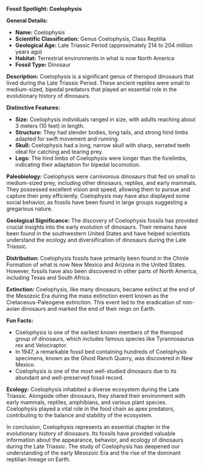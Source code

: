 **Fossil Spotlight: Coelophysis**

**General Details:**
- **Name:** Coelophysis
- **Scientific Classification:** Genus Coelophysis, Class Reptilia
- **Geological Age:** Late Triassic Period (approximately 214 to 204 million years ago)
- **Habitat:** Terrestrial environments in what is now North America
- **Fossil Type:** Dinosaur

**Description:**
Coelophysis is a significant genus of theropod dinosaurs that lived during the Late Triassic Period. These ancient reptiles were small to medium-sized, bipedal predators that played an essential role in the evolutionary history of dinosaurs.

**Distinctive Features:**
- **Size:** Coelophysis individuals ranged in size, with adults reaching about 3 meters (10 feet) in length.
- **Structure:** They had slender bodies, long tails, and strong hind limbs adapted for swift movement and running.
- **Skull:** Coelophysis had a long, narrow skull with sharp, serrated teeth ideal for catching and tearing prey.
- **Legs:** The hind limbs of Coelophysis were longer than the forelimbs, indicating their adaptation for bipedal locomotion.

**Paleobiology:**
Coelophysis were carnivorous dinosaurs that fed on small to medium-sized prey, including other dinosaurs, reptiles, and early mammals. They possessed excellent vision and speed, allowing them to pursue and capture their prey efficiently. Coelophysis may have also displayed some social behavior, as fossils have been found in large groups suggesting a gregarious nature.

**Geological Significance:**
The discovery of Coelophysis fossils has provided crucial insights into the early evolution of dinosaurs. Their remains have been found in the southwestern United States and have helped scientists understand the ecology and diversification of dinosaurs during the Late Triassic.

**Distribution:**
Coelophysis fossils have primarily been found in the Chinle Formation of what is now New Mexico and Arizona in the United States. However, fossils have also been discovered in other parts of North America, including Texas and South Africa.

**Extinction:**
Coelophysis, like many dinosaurs, became extinct at the end of the Mesozoic Era during the mass extinction event known as the Cretaceous-Paleogene extinction. This event led to the eradication of non-avian dinosaurs and marked the end of their reign on Earth.

**Fun Facts:**
- Coelophysis is one of the earliest known members of the theropod group of dinosaurs, which includes famous species like Tyrannosaurus rex and Velociraptor.
- In 1947, a remarkable fossil bed containing hundreds of Coelophysis specimens, known as the Ghost Ranch Quarry, was discovered in New Mexico.
- Coelophysis is one of the most well-studied dinosaurs due to its abundant and well-preserved fossil record.

**Ecology:**
Coelophysis inhabited a diverse ecosystem during the Late Triassic. Alongside other dinosaurs, they shared their environment with early mammals, reptiles, amphibians, and various plant species. Coelophysis played a vital role in the food chain as apex predators, contributing to the balance and stability of the ecosystem.

In conclusion, Coelophysis represents an essential chapter in the evolutionary history of dinosaurs. Its fossils have provided valuable information about the appearance, behavior, and ecology of dinosaurs during the Late Triassic. The study of Coelophysis has deepened our understanding of the early Mesozoic Era and the rise of the dominant reptilian lineage on Earth.